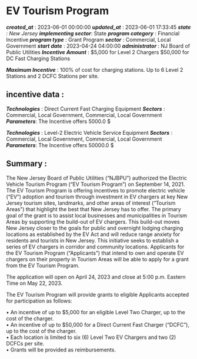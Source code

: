 # EV Tourism Program 
 ***created_at*** : 2023-06-01 00:00:00 
 ***updated_at*** : 2023-06-01 17:33:45 
 ***state** : New Jersey 
 **implementing sector***: State 
 ***program category*** : Financial Incentive 
 ***program type*** : Grant Program 
 ***sector*** : Commercial, Local Government 
 ***start date*** : 2023-04-24 04:00:00 
 ***administrator*** : NJ Board of Public Utilities 
 ***Incentive Amount*** : $5,000 for Level 2 Chargers  $50,000 for DC Fast Charging Stations

 
 ***Maximum Incentive*** : 100% of cost for charging stations. Up to 6 Level 2 Stations and 2 DCFC
Stations per site.

 
 ## incentive data : 
 ***Technologies*** : Direct Current Fast Charging Equipment 
 ***Sectors*** : Commercial, Local Government, Commercial, Local Government 
 ***Parameters***: The Incentive offers 5000.0 $ 
 
 ***Technologies*** : Level-2 Electric Vehicle Service Equipment 
 ***Sectors*** : Commercial, Local Government, Commercial, Local Government 
 ***Parameters***: The Incentive offers 50000.0 $ 
 
 ## Summary : 
 The New Jersey Board of Public Utilities (“NJBPU”) authorized the Electric
Vehicle Tourism Program (“EV Tourism Program”) on September 14, 2021. The EV
Tourism Program is offering incentives to promote electric vehicle (“EV”)
adoption and tourism through investment in EV chargers at key New Jersey
tourism sites, landmarks, and other areas of interest (“Tourism Areas”) that
highlight the best that New Jersey has to offer. The primary goal of the grant
is to assist local businesses and municipalities in Tourism Areas by
supporting the build-out of EV chargers. This build-out moves New Jersey
closer to the goals for public and overnight lodging charging locations as
established by the EV Act and will reduce range anxiety for residents and
tourists in New Jersey. This initiative seeks to establish a series of EV
chargers in corridor and community locations. Applicants for the EV Tourism
Program (“Applicants”) that intend to own and operate EV chargers on their
property in Tourism Areas will be able to apply for a grant from the EV
Tourism Program.

  

The application will open on April 24, 2023 and close at 5:00 p.m. Eastern
Time on May 22, 2023.

  

The EV Tourism Program will provide grants to eligible Applicants accepted for
participation as follows:  
  
• An incentive of up to $5,000 for an eligible Level Two Charger, up to the
cost of the charger.  
• An incentive of up to $50,000 for a Direct Current Fast Charger (“DCFC”), up
to the cost of the charger.  
• Each location is limited to six (6) Level Two EV Chargers and two (2) DCFCs
per site.  
• Grants will be provided as reimbursements.  
  

 
 